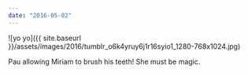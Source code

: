```yaml
---
date: "2016-05-02"
---
```


![yo yo]({{ site.baseurl }}/assets/images/2016/tumblr_o6k4yruy6j1r16syio1_1280-768x1024.jpg)

Pau allowing Miriam to brush his teeth! She must be magic.
